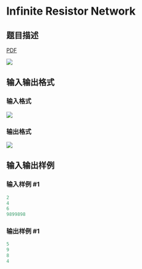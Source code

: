 # Infinite Resistor Network

## 题目描述

[problemUrl]: https://uva.onlinejudge.org/index.php?option=com_onlinejudge&Itemid=8&category=24&page=show_problem&problem=2249

[PDF](https://uva.onlinejudge.org/external/112/p11274.pdf)

![](https://cdn.luogu.com.cn/upload/vjudge_pic/UVA11274/97ab5fb75d19606696b58aee0b64d756ba4c464f.png)

## 输入输出格式

### 输入格式

![](https://cdn.luogu.com.cn/upload/vjudge_pic/UVA11274/203faa7e4616ce78abe78f0887e1e8486db9a85b.png)

### 输出格式

![](https://cdn.luogu.com.cn/upload/vjudge_pic/UVA11274/eb95722fd682ced3f0e26cc1cc19fc398dd57679.png)

## 输入输出样例

### 输入样例 #1

```cpp
2
4
6
9899898
```


### 输出样例 #1

```cpp
5
9
8
4
```


